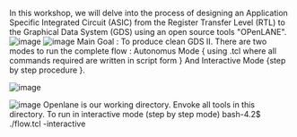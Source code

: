 In this workshop, we will delve into the process of designing an Application Specific Integrated Circuit (ASIC) from the Register Transfer Level (RTL) to the Graphical Data System (GDS) using an open source tools "OPenLANE".
![image](https://github.com/user-attachments/assets/bd1a81ba-7746-4daf-8dbb-c4d35a13ed9f)
![image](https://github.com/user-attachments/assets/5e645a0f-1b74-44ae-9168-f44e83b0ba77)
Main Goal : To produce clean GDS II.
There are two modes to run the complete flow : Autonomus Mode { using .tcl where all commands required are written in script form } And Interactive Mode {step by step procedure }.

![image](https://github.com/user-attachments/assets/3e5a4948-56c0-4b15-94ab-e92aa62a2f5b)

![image](https://github.com/user-attachments/assets/abdfe047-0fe9-49af-9661-5b948f41a33b)
Openlane is our working directory. Envoke all tools in this directory.
To run in interactive mode (step by step mode)
bash-4.2$ ./flow.tcl -interactive
